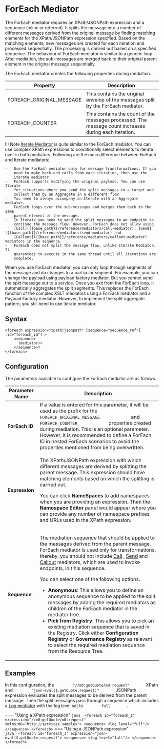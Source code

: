 # ForEach Mediator

The ForEach mediator requires an XPath/JSONPath expression and a sequence (inline or referred). It splits the message into a number of different messages
derived from the original message by finding matching elements for the
XPath/JSONPath expression specified. Based on the matching elements, new messages
are created for each iteration and processed sequentially. The
processing is carried out based on a specified sequence. The behaviour
of ForEach mediator is similar to a generic loop. After mediation, the
sub-messages are merged back to their original parent element in the
original message sequentially.

The ForEach mediator creates the following properties during mediation.

| Property                   | Description                                                                                           |
|----------------------------|-------------------------------------------------------------------------------------------------------|
| FOREACH_ORIGINAL_MESSAGE | This contains the original envelop of the messages split by the ForEach mediator.                     |
| FOREACH_COUNTER           | This contains the count of the messages processed. The message count increases during each iteration. |

!!! Note
    [Iterate Mediator]({{base_path}}/reference/mediators/iterate-mediator) is quite similar to the ForEach
    mediator. You can use complex XPath expressions to conditionally select
    elements to iterate over in both mediators. Following are the main
    difference between ForEach and Iterate mediators:
    
    -   Use the ForEach mediator only for message transformations. If you
        need to make back-end calls from each iteration, then use the
        iterate mediator.
    -   ForEach supports modifying the original payload. You can use Iterate
        for situations where you send the split messages to a target and
        collect them by an Aggregate in a different flow
    -   You need to always accompany an Iterate with an Aggregate mediator.
        ForEach loops over the sub-messages and merges them back to the same
        parent element of the message.
    -   In Iterate you need to send the split messages to an endpoint to
        continue the message flow. However, ForEach does not allow using
        [Call]({{base_path}}/reference/mediators/call-mediator), [Send]({{base_path}}/reference/mediators/send-mediator) and
        [Callout]({{base_path}}/reference/mediators/callout-mediator) mediators in the sequence.
    -   ForEach does not split the message flow, unlike Iterate Mediator. It
        guarantees to execute in the same thread until all iterations are
        complete.

When you use ForEach mediator, you can only loop through segments of the
message and do changes to a particular segment. For example, you can
change the payload using payload factory mediator. But you cannot send
the split message out to a service. Once you exit from the ForEach loop,
it automatically aggregates the split segments. This replaces the
ForEach function of the complex XSLT mediators using a ForEach mediator
and a Payload Factory mediator. However, to implement the
split-aggregate pattern, you still need to use Iterate mediator.

## Syntax

```
<foreach expression="xpath|jsonpath" [sequence="sequence_ref"] [id="foreach_id"] >
    <sequence>
      (mediator)+
    </sequence>?
</foreach>
```

## Configuration

The parameters available to configure the ForEach mediator are as follows.

<table>
<thead>
<tr class="header">
<th>Parameter Name</th>
<th>Description</th>
</tr>
</thead>
<tbody>
<tr class="odd">
<td><strong>ForEach ID</strong></td>
<td>If a value is entered for this parameter, it will be used as the prefix for the <code>             FOREACH_ORIGINAL_MESSAGE            </code> and <code>             FOREACH_COUNTER            </code> properties created during mediation. This is an optional parameter. However, it is recommended to define a ForEach ID in nested ForEach scenarios to avoid the properties mentioned from being overwritten.</td>
</tr>
<tr class="even">
<td><strong>Expression</strong></td>
<td><div class="content-wrapper">
<p>The XPath/JSONPath expression with which different messages are derived by splitting the parent message. This expression should have matching elements based on which the splitting is carried out.</p>
<p>You can click <strong>NameSpaces</strong> to add namespaces when you are providing an expression. Then the <strong>Namespace Editor</strong> panel would appear where you can provide any number of namespace prefixes and URLs used in the XPath expression.</p>
</div></td>
</tr>
<tr class="odd">
<td><strong>Sequence</strong></td>
<td><p>The mediation sequence that should be applied to the messages derived from the parent message. ForEach mediator is used only for transformations, thereby, you should not include <a href="{{base_path}}/reference/mediators/call-mediator">Call</a> , <a href="{{base_path}}/reference/mediators/send-mediator">Send</a> and <a href="{{base_path}}/reference/mediators/callout-mediator">Callout</a> mediators, which are used to invoke endpoints, in t his sequence.</p>
<p>You can select one of the following options.</p>
<ul>
<li><strong>Anonymous</strong>: This allows you to define an anonymous sequence to be applied to the split messages by adding the required mediators as children of the ForEach mediator in the mediator tree.</li>
<li><strong>Pick from Registry</strong>: This allows you to pick an existing mediation sequence that is saved in the Registry. Click either <strong>Configuration Registry</strong> or <strong>Governance Registry</strong> as relevant to select the required mediation sequence from the Resource Tree.</li>
</ul></td>
</tr>
</tbody>
</table>

## Examples

In this configuration, the `         "//m0:getQuote/m0:request"        `
XPath and `         "json-eval($.getQuote.request)"        ` JSONPath expression evaluates the split messages to be derived from the
parent message. Then the split messages pass through a sequence which
includes a [Log mediator]({{base_path}}/reference/mediators/log-mediator) with the log level set to
`         full        ` .

=== "Using a XPath expression"
    ``` java 
    <foreach id="foreach_1" expression="//m0:getQuote/m0:request" xmlns:m0="http://services.samples">
            <sequence>
                 <log level="full"/>
            </sequence>
    </foreach>
    ```
=== "Using a JSONPath expression"    
    ``` java 
    <foreach id="foreach_1" expression="json-eval($.getQuote.request)">
            <sequence>
                 <log level="full"/>
            </sequence>
    </foreach>
    ```

